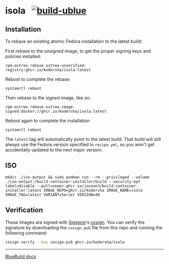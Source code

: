 # isola &nbsp; [![build-ublue](https://github.com/kodersha/isola/actions/workflows/build.yml/badge.svg)](https://github.com/kodersha/isola/actions/workflows/build.yml)

## Installation

To rebase an existing atomic Fedora installation to the latest build:

First rebase to the unsigned image, to get the proper signing keys and policies installed:
```
rpm-ostree rebase ostree-unverified-registry:ghcr.io/kodersha/isola:latest
```
Reboot to complete the rebase:
```
systemctl reboot
```
Then rebase to the signed image, like so:
```
rpm-ostree rebase ostree-image-signed:docker://ghcr.io/kodersha/isola:latest
```
Reboot again to complete the installation
```
systemctl reboot
```

The `latest` tag will automatically point to the latest build. That build will still always use the Fedora version specified in `recipe.yml`, so you won't get accidentally updated to the next major version.

## ISO

```
mkdir ./iso-output && sudo podman run --rm --privileged --volume ./iso-output:/build-container-installer/build --security-opt label=disable --pull=newer ghcr.io/jasonn3/build-container-installer:latest IMAGE_REPO=ghcr.io/kodersha IMAGE_NAME=isola IMAGE_TAG=latest VARIANT=Server VERSION=40
```

## Verification

These images are signed with [Sigstore](https://www.sigstore.dev/)'s [cosign](https://github.com/sigstore/cosign). You can verify the signature by downloading the `cosign.pub` file from this repo and running the following command:

```bash
cosign verify --key cosign.pub ghcr.io/kodersha/isola
```

---

[BlueBuild docs](https://blue-build.org/how-to/setup/)
